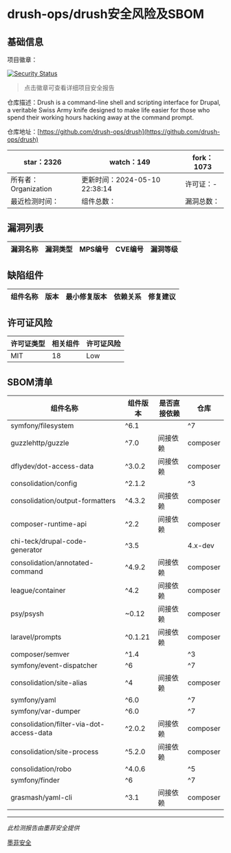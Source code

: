 # drush-ops/drush安全风险及SBOM

## 基础信息

项目徽章：

[![Security Status](https://www.murphysec.com/platform3/v31/badge/1789028525705428992.svg)](https://www.murphysec.com/console/report/1692604252365283328/1789028525705428992)

> 点击徽章可查看详细项目安全报告

仓库描述：Drush is a command-line shell and scripting interface for Drupal, a veritable Swiss Army knife designed to make life easier for those who spend their working hours hacking away at the command prompt.

仓库地址：[https://github.com/drush-ops/drush](https://github.com/drush-ops/drush)

| star：2326 | watch：149 | fork：1073 |
| ----------- | -------------- | ------------ |
| 所有者：Organization | 更新时间：2024-05-10 22:38:14 | 许可证：- |
| 最近检测时间： | 组件总数： | 漏洞总数： |




## 漏洞列表

| 漏洞名称 | 漏洞类型 | MPS编号 | CVE编号 | 漏洞等级 |
| ------- | ------ | ------- | ------ | ----- |





## 缺陷组件

| 组件名称 | 版本 | 最小修复版本 | 依赖关系 | 修复建议 |
| -------- | ---- | ------------ | -------- | -------- |





## 许可证风险

| 许可证类型 | 相关组件 | 许可证风险 |
| ---------- | -------- | ---------- |
|MIT|18|Low|




## SBOM清单

| 组件名称 | 组件版本 | 是否直接依赖 | 仓库 |
| -------- | -------- | ------------ | ---- |
|symfony/filesystem|^6.1 || ^7|间接依赖|composer|
|guzzlehttp/guzzle|^7.0|间接依赖|composer|
|dflydev/dot-access-data|^3.0.2|间接依赖|composer|
|consolidation/config|^2.1.2 || ^3|间接依赖|composer|
|consolidation/output-formatters|^4.3.2|间接依赖|composer|
|composer-runtime-api|^2.2|间接依赖|composer|
|chi-teck/drupal-code-generator|^3.5 || 4.x-dev|间接依赖|composer|
|consolidation/annotated-command|^4.9.2|间接依赖|composer|
|league/container|^4.2|间接依赖|composer|
|psy/psysh|~0.12|间接依赖|composer|
|laravel/prompts|^0.1.21|间接依赖|composer|
|composer/semver|^1.4 || ^3|间接依赖|composer|
|symfony/event-dispatcher|^6 || ^7|间接依赖|composer|
|consolidation/site-alias|^4|间接依赖|composer|
|symfony/yaml|^6.0 || ^7|间接依赖|composer|
|symfony/var-dumper|^6.0 || ^7|间接依赖|composer|
|consolidation/filter-via-dot-access-data|^2.0.2|间接依赖|composer|
|consolidation/site-process|^5.2.0|间接依赖|composer|
|consolidation/robo|^4.0.6 || ^5|间接依赖|composer|
|symfony/finder|^6 || ^7|间接依赖|composer|
|grasmash/yaml-cli|^3.1|间接依赖|composer|


------

*此检测报告由墨菲安全提供*

[墨菲安全](www.murphysec.com)